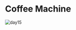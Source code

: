 # Coffee Machine
![day15](https://github.com/user-attachments/assets/974a1f62-ab36-4a3d-bb73-ef41179a7f13)
